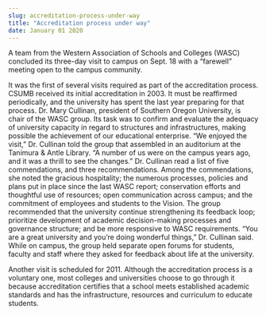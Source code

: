 ```yaml
---
slug: accreditation-process-under-way
title: "Accreditation process under way"
date: January 01 2020
---
```


 
<p>
  A team from the Western Association of Schools and Colleges (WASC) concluded
  its three-day visit to campus on Sept. 18 with a “farewell” meeting open to
  the campus community.
</p>
<p>
  It was the first of several visits required as part of the accreditation
  process. CSUMB received its initial accreditation in 2003. It must be
  reaffirmed periodically, and the university has spent the last year preparing
  for that process. Dr. Mary Cullinan, president of Southern Oregon University,
  is chair of the WASC group. Its task was to confirm and evaluate the adequacy
  of university capacity in regard to structures and infrastructures, making
  possible the achievement of our educational enterprise. “We enjoyed the
  visit,” Dr. Cullinan told the group that assembled in an auditorium at the
  Tanimura &amp; Antle Library. “A number of us were on the campus years ago,
  and it was a thrill to see the changes.” Dr. Cullinan read a list of five
  commendations, and three recommendations. Among the commendations, she noted
  the gracious hospitality; the numerous processes, policies and plans put in
  place since the last WASC report; conservation efforts and thoughtful use of
  resources; open communication across campus; and the commitment of employees
  and students to the Vision. The group recommended that the university continue
  strengthening its feedback loop; prioritize development of academic
  decision-making processes and governance structure; and be more responsive to
  WASC requirements. “You are a great university and you’re doing wonderful
  things,” Dr. Cullinan said. While on campus, the group held separate open
  forums for students, faculty and staff where they asked for feedback about
  life at the university.
</p>
<p>
  Another visit is scheduled for 2011. Although the accreditation process is a
  voluntary one, most colleges and universities choose to go through it because
  accreditation certifies that a school meets established academic standards and
  has the infrastructure, resources and curriculum to educate students.
</p>
 
